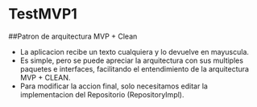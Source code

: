 # TestMVP1
##Patron de arquitectura MVP + Clean
- La aplicacion recibe un texto cualquiera y lo devuelve en mayuscula.
- Es simple, pero se puede apreciar la arquitectura con sus multiples paquetes e interfaces, facilitando el entendimiento
de la arquitectura MVP + CLEAN. 
- Para modificar la accion final, solo necesitamos editar la implementacion del Repositorio (RepositoryImpl).
